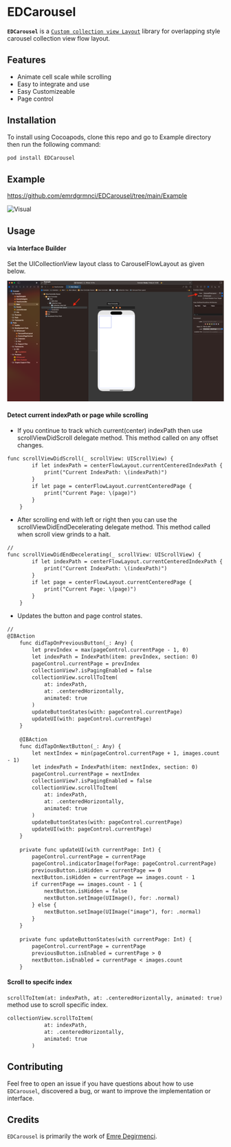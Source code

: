 # EDCarousel

**`EDCarousel`** is a [`Custom collection view Layout`](https://developer.apple.com/documentation/uikit/uicollectionviewflowlayout) library for overlapping style carousel collection view flow layout.

## Features
* Animate cell scale while scrolling
* Easy to integrate and use
* Easy Customizeable
* Page control 

## Installation

To install using Cocoapods, clone this repo and go to Example directory then run the following command:

```swift
pod install EDCarousel
```

## Example

https://github.com/emrdgrmnci/EDCarousel/tree/main/Example

![Visual](https://github.com/emrdgrmnci/EDCarousel/blob/main/visual.svg "step-1")

## Usage
#### via Interface Builder

Set the UICollectionView layout class to CarouselFlowLayout as given below.

![Alt text](https://github.com/emrdgrmnci/EDCarousel/blob/main/usage.png "step-1")

#### Detect current indexPath or page while scrolling
* If you continue to track which current(center) indexPath then use scrollViewDidScroll delegate method. This method called on any offset changes. 
```
func scrollViewDidScroll(_ scrollView: UIScrollView) {
        if let indexPath = centerFlowLayout.currentCenteredIndexPath {
            print("Current IndexPath: \(indexPath)")
        }
        if let page = centerFlowLayout.currentCenteredPage {
            print("Current Page: \(page)")
        }
    }
```
* After scrolling end with left or right then you can use the scrollViewDidEndDecelerating delegate method. This method called when scroll view grinds to a halt.
```
// 
func scrollViewDidEndDecelerating(_ scrollView: UIScrollView) {
        if let indexPath = centerFlowLayout.currentCenteredIndexPath {
            print("Current IndexPath: \(indexPath)")
        }
        if let page = centerFlowLayout.currentCenteredPage {
            print("Current Page: \(page)")
        }
    }
```

* Updates the button and page control states.
```
//
@IBAction
    func didTapOnPreviousButton(_: Any) {
        let prevIndex = max(pageControl.currentPage - 1, 0)
        let indexPath = IndexPath(item: prevIndex, section: 0)
        pageControl.currentPage = prevIndex
        collectionView?.isPagingEnabled = false
        collectionView.scrollToItem(
            at: indexPath,
            at: .centeredHorizontally,
            animated: true
        )
        updateButtonStates(with: pageControl.currentPage)
        updateUI(with: pageControl.currentPage)
    }

    @IBAction
    func didTapOnNextButton(_: Any) {
        let nextIndex = min(pageControl.currentPage + 1, images.count - 1)
        let indexPath = IndexPath(item: nextIndex, section: 0)
        pageControl.currentPage = nextIndex
        collectionView?.isPagingEnabled = false
        collectionView.scrollToItem(
            at: indexPath,
            at: .centeredHorizontally,
            animated: true
        )
        updateButtonStates(with: pageControl.currentPage)
        updateUI(with: pageControl.currentPage)
    }

    private func updateUI(with currentPage: Int) {
        pageControl.currentPage = currentPage
        pageControl.indicatorImage(forPage: pageControl.currentPage)
        previousButton.isHidden = currentPage == 0
        nextButton.isHidden = currentPage == images.count - 1
        if currentPage == images.count - 1 {
            nextButton.isHidden = false
            nextButton.setImage(UIImage(), for: .normal)
        } else {
            nextButton.setImage(UIImage("image"), for: .normal)
        }
    }

    private func updateButtonStates(with currentPage: Int) {
        pageControl.currentPage = currentPage
        previousButton.isEnabled = currentPage > 0
        nextButton.isEnabled = currentPage < images.count
    }

```

#### Scroll to specifc index
`scrollToItem(at: indexPath, at: .centeredHorizontally, animated: true)` method use to scroll specific index. 

```
collectionView.scrollToItem(
            at: indexPath,
            at: .centeredHorizontally,
            animated: true
        )
```

## Contributing

Feel free to open an issue if you have questions about how to use `EDCarousel`, discovered a bug, or want to improve the implementation or interface.

## Credits

`EDCarousel` is primarily the work of [Emre Degirmenci](https://github.com/emrdgrmnci).
